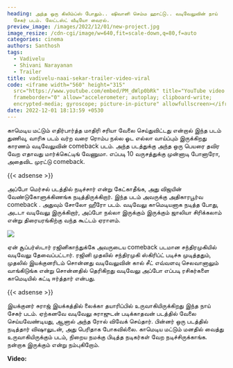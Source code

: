```yaml
---
heading: அந்த ஒரு கிலிம்ப்ஸ் போதும்.. ஷிவானி செம்ம ஹாட்டு.. வடிவேலுவின் நாய்
  சேகர் படம். லேட்டஸ்ட் வீடியோ வைரல்.
preview_image: /images/2022/12/01/new-project.jpg
image_resize: /cdn-cgi/image/w=640,fit=scale-down,q=80,f=auto
categories: cinema
authors: Santhosh
tags:
  - Vadivelu
  - Shivani Narayanan
  - Trailer
title: vadivelu-naai-sekar-trailer-video-viral
code: <iframe width="560" height="315"
  src="https://www.youtube.com/embed/PM_dWlp0bRk" title="YouTube video player"
  frameborder="0" allow="accelerometer; autoplay; clipboard-write;
  encrypted-media; gyroscope; picture-in-picture" allowfullscreen></iframe>
date: 2022-12-01 18:13:59 +0530
---
```

காமெடிய மட்டும் எதிர்பார்த்த மாதிரி சரியா வேலை செய்துவிட்டது என்றால் இந்த படம் துணிவு, வாரிசு படம் வர்ற வரை ரொம்ப நல்ல ஓட எல்லா வாய்ப்பும் இருக்கிறது காரணம் வடிவேலுவின் comeback படம். அந்த படத்துக்கு அந்த ஒரு பெயரை தவிர வேற எதாவது மார்க்கெட்டிங் வேணுமா. எப்படி 10 வருசத்துக்கு முன்னாடி போனாரோ, அதைவிட முரட்டு comeback.

{{< adsense >}}

அப்போ மெர்சல் படத்தில் நடிச்சார் என்று கேட்காதீங்க, அது விஜயின் வேண்டுகோளுக்கிணங்க நடித்திருக்கிறார். இந்த படம் அவருக்கு அதிகாரபூர்வ comeback . அதுவும் சோலோ ஹீரோ படம். வடிவேலு காமெடியனாக நடித்த போது, அடடா வடிவேலு இருக்கிறார், அப்போ நல்லா இருக்கும் இருக்கும் ஜாலியா சிரிக்கலாம் என்று திரையரங்கிற்கு வந்த கூட்டம் ஏராளம்.

![](/images/2022/12/01/new-project-1-.jpg)

ஏன் சூப்பர்ஸ்டார் ரஜினிகாந்துக்கே அவருடைய comeback  படமான சந்திரமுகியில் வடிவேலு தேவைப்பட்டார். ரஜினி முதலில் சந்திரமுகி ஸ்கிரிப்ட் படிச்சு முடித்ததும், முதலில் இயக்குனரிடம் சொன்னது வடிவேலுவின் கால் சீட் எவ்வளவு செலவானாலும் வாங்கிடுங்க என்று சொன்னதில் தெரிகிறது வடிவேலு அப்போ எப்படி ரசிகர்களை காமெடியில் கட்டி ஈர்த்தார் என்பது. 

{{< adsense >}}

இயக்குனர் சுராஜ் இயக்கத்தில் லைக்கா தயாரிப்பில் உருவாகியிருக்கிறது இந்த நாய் சேகர் படம். ஏற்கனவே வடிவேலு சுராஜுடன் படிக்காதவன் படத்தில் வேலை செய்யவேண்டியது, ஆனால் அந்த ரோல் விவேக் செய்தார். பின்னர் ஒரு படத்தில் நடித்தார் விஷாலுடன், அது பெரிதாக போகவில்லை. காமெடிய மட்டும் மனதில் வைத்து உருவாகியிருக்கும் படம், நிறைய நமக்கு பிடித்த நடிகர்கள் வேற நடிச்சிருக்காங்க. நன்றாக இருக்கும் என்று நம்புகிறோம். 

**V﻿ideo:**